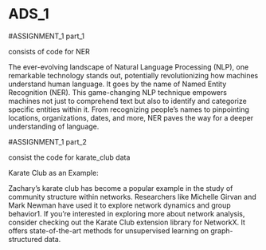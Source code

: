 # ADS_1
#ASSIGNMENT_1
part_1

consists of code for NER

The ever-evolving landscape of Natural Language Processing (NLP), one remarkable technology stands out, potentially revolutionizing how machines understand human language. It goes by the name of Named Entity Recognition (NER). This game-changing NLP technique empowers machines not just to comprehend text but also to identify and categorize specific entities within it. From recognizing people’s names to pinpointing locations, organizations, dates, and more, NER paves the way for a deeper understanding of language.


#ASSIGNMENT_1
part_2 

consist the code for karate_club data

Karate Club as an Example:

Zachary’s karate club has become a popular example in the study of community structure within networks. Researchers like Michelle Girvan and Mark Newman have used it to explore network dynamics and group behavior1.
If you’re interested in exploring more about network analysis, consider checking out the Karate Club extension library for NetworkX. It offers state-of-the-art methods for unsupervised learning on graph-structured data. 
